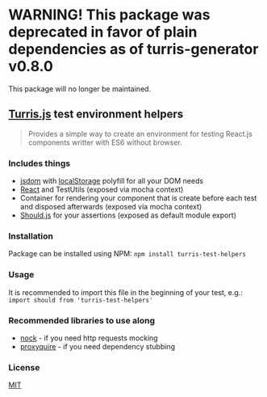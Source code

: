 # WARNING! This package was deprecated in favor of plain dependencies as of turris-generator v0.8.0

This package will no longer be maintained.

## [Turris.js](https://github.com/turrisjs) test environment helpers

> Provides a simple way to create an environment for testing React.js components writter with ES6 without browser.

### Includes things

- [jsdom](https://github.com/tmpvar/jsdom) with [localStorage](https://github.com/lmaccherone/node-localstorage) polyfill for all your DOM needs
- [React](https://facebook.github.io/react/) and TestUtils (exposed via mocha context)
- Container for rendering your component that is create before each test and disposed afterwards (exposed via mocha context)
- [Should.js](https://github.com/shouldjs/should.js) for your assertions (exposed as default module export)

### Installation

Package can be installed using NPM:
`npm install turris-test-helpers`

### Usage

It is recommended to import this file in the beginning of your test, e.g.:
`import should from 'turris-test-helpers'`

### Recommended libraries to use along

* [nock](https://github.com/pgte/nock) - if you need http requests mocking
* [proxyquire](https://github.com/thlorenz/proxyquire) - if you need dependency stubbing

### License

[MIT](http://opensource.org/licenses/MIT)

